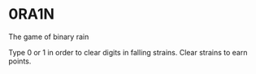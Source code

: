 # 0RA1N
The game of binary rain

Type 0 or 1 in order to clear digits in falling strains. Clear strains to earn points.